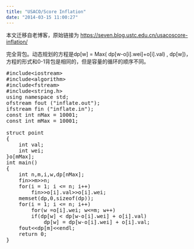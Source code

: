 ```yaml
---
title: "USACO/Score Inflation"
date: "2014-03-15 11:00:27"
---
```


本文迁移自老博客，原始链接为 <https://seven.blog.ustc.edu.cn/usacoscore-inflation/>

完全背包。动态规划的方程是dp[w] = Max( dp[w-o[i].wei]+o[i].val) , dp[w])，方程的形式和0-1背包是相同的，但是容量的循环的顺序不同。
<pre class = "brush:[cpp]">
#include&lt;iostream&gt;
#include&lt;algorithm&gt;
#include&lt;fstream&gt;
#include&lt;string.h&gt;
using namespace std;
ofstream fout ("inflate.out");
ifstream fin ("inflate.in");
const int nMax = 10001;
const int mMax = 10001;

struct point
{
    int val;
    int wei;
}o[mMax];
int main()
{
    int n,m,i,w,dp[nMax];
    fin&gt;&gt;m&gt;&gt;n;
    for(i = 1; i <= n; i++)
        fin&gt;&gt;o[i].val&gt;&gt;o[i].wei;
    memset(dp,0,sizeof(dp));
    for(i = 1; i <= n; i++)
        for(w =o[i].wei; w<=m; w++)
        if(dp[w] < dp[w-o[i].wei] + o[i].val)
            dp[w] = dp[w-o[i].wei] + o[i].val;
    fout&lt;&lt;dp[m]&lt;&lt;endl;
    return 0;
}
</pre>
